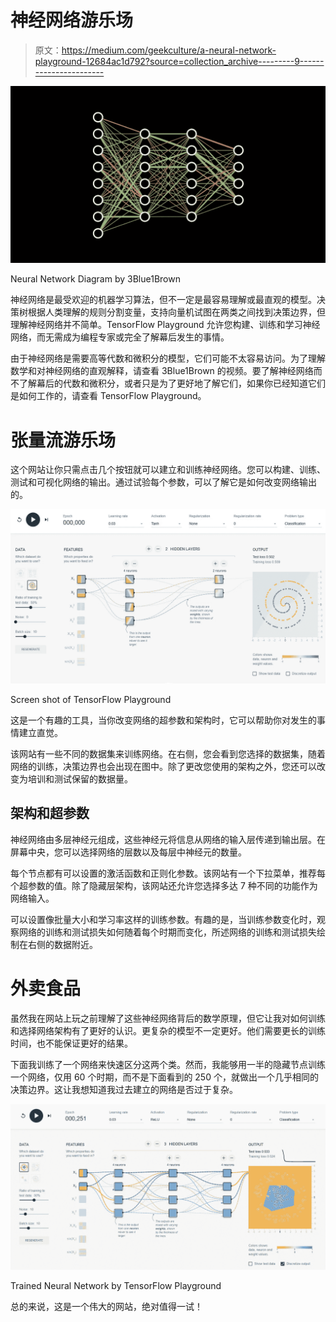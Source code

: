 # 神经网络游乐场

> 原文：<https://medium.com/geekculture/a-neural-network-playground-12684ac1d792?source=collection_archive---------9----------------------->

![](img/88c7b59456eda7b223b67b9b34947968.png)

Neural Network Diagram by 3Blue1Brown

神经网络是最受欢迎的机器学习算法，但不一定是最容易理解或最直观的模型。决策树根据人类理解的规则分割变量，支持向量机试图在两类之间找到决策边界，但理解神经网络并不简单。TensorFlow Playground 允许您构建、训练和学习神经网络，而无需成为编程专家或完全了解幕后发生的事情。

由于神经网络是需要高等代数和微积分的模型，它们可能不太容易访问。为了理解数学和对神经网络的直观解释，请查看 3Blue1Brown 的视频。要了解神经网络而不了解幕后的代数和微积分，或者只是为了更好地了解它们，如果你已经知道它们是如何工作的，请查看 TensorFlow Playground。

# 张量流游乐场

这个网站让你只需点击几个按钮就可以建立和训练神经网络。您可以构建、训练、测试和可视化网络的输出。通过试验每个参数，可以了解它是如何改变网络输出的。

![](img/1c183669ffa97fd24db1b8cefc2bb637.png)

Screen shot of TensorFlow Playground

这是一个有趣的工具，当你改变网络的超参数和架构时，它可以帮助你对发生的事情建立直觉。

该网站有一些不同的数据集来训练网络。在右侧，您会看到您选择的数据集，随着网络的训练，决策边界也会出现在图中。除了更改您使用的架构之外，您还可以改变为培训和测试保留的数据量。

## 架构和超参数

神经网络由多层神经元组成，这些神经元将信息从网络的输入层传递到输出层。在屏幕中央，您可以选择网络的层数以及每层中神经元的数量。

每个节点都有可以设置的激活函数和正则化参数。该网站有一个下拉菜单，推荐每个超参数的值。除了隐藏层架构，该网站还允许您选择多达 7 种不同的功能作为网络输入。

可以设置像批量大小和学习率这样的训练参数。有趣的是，当训练参数变化时，观察网络的训练和测试损失如何随着每个时期而变化，所述网络的训练和测试损失绘制在右侧的数据附近。

# 外卖食品

虽然我在网站上玩之前理解了这些神经网络背后的数学原理，但它让我对如何训练和选择网络架构有了更好的认识。更复杂的模型不一定更好。他们需要更长的训练时间，也不能保证更好的结果。

下面我训练了一个网络来快速区分这两个类。然而，我能够用一半的隐藏节点训练一个网络，仅用 60 个时期，而不是下面看到的 250 个，就做出一个几乎相同的决策边界。这让我想知道我过去建立的网络是否过于复杂。

![](img/eb8d491c3bfe23db6e5afd78ba8c91b6.png)

Trained Neural Network by TensorFlow Playground

总的来说，这是一个伟大的网站，绝对值得一试！